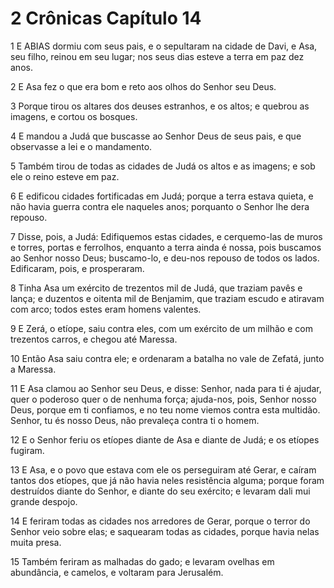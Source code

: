 # 2 Crônicas Capítulo 14

1	E ABIAS dormiu com seus pais, e o sepultaram na cidade de Davi, e Asa, seu filho, reinou em seu lugar; nos seus dias esteve a terra em paz dez anos.

2	E Asa fez o que era bom e reto aos olhos do Senhor seu Deus.

3	Porque tirou os altares dos deuses estranhos, e os altos; e quebrou as imagens, e cortou os bosques.

4	E mandou a Judá que buscasse ao Senhor Deus de seus pais, e que observasse a lei e o mandamento.

5	Também tirou de todas as cidades de Judá os altos e as imagens; e sob ele o reino esteve em paz.

6	E edificou cidades fortificadas em Judá; porque a terra estava quieta, e não havia guerra contra ele naqueles anos; porquanto o Senhor lhe dera repouso.

7	Disse, pois, a Judá: Edifiquemos estas cidades, e cerquemo-las de muros e torres, portas e ferrolhos, enquanto a terra ainda é nossa, pois buscamos ao Senhor nosso Deus; buscamo-lo, e deu-nos repouso de todos os lados. Edificaram, pois, e prosperaram.

8	Tinha Asa um exército de trezentos mil de Judá, que traziam pavês e lança; e duzentos e oitenta mil de Benjamim, que traziam escudo e atiravam com arco; todos estes eram homens valentes.

9	E Zerá, o etíope, saiu contra eles, com um exército de um milhão e com trezentos carros, e chegou até Maressa.

10	Então Asa saiu contra ele; e ordenaram a batalha no vale de Zefatá, junto a Maressa.

11	E Asa clamou ao Senhor seu Deus, e disse: Senhor, nada para ti é ajudar, quer o poderoso quer o de nenhuma força; ajuda-nos, pois, Senhor nosso Deus, porque em ti confiamos, e no teu nome viemos contra esta multidão. Senhor, tu és nosso Deus, não prevaleça contra ti o homem.

12	E o Senhor feriu os etíopes diante de Asa e diante de Judá; e os etíopes fugiram.

13	E Asa, e o povo que estava com ele os perseguiram até Gerar, e caíram tantos dos etíopes, que já não havia neles resistência alguma; porque foram destruídos diante do Senhor, e diante do seu exército; e levaram dali mui grande despojo.

14	E feriram todas as cidades nos arredores de Gerar, porque o terror do Senhor veio sobre elas; e saquearam todas as cidades, porque havia nelas muita presa.

15	Também feriram as malhadas do gado; e levaram ovelhas em abundância, e camelos, e voltaram para Jerusalém.

